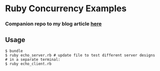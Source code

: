 # Ruby Concurrency Examples
### Companion repo to my blog article [here](https://www.jakebills.com/posts/server_applications_in_ruby/)
## Usage
```shell
$ bundle
$ ruby echo_server.rb # update file to test different server designs
# in a separate terminal:
$ ruby echo_client.rb
```